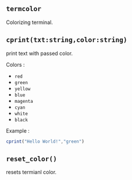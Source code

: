 ## `termcolor`
Colorizing terminal.

## `cprint(txt:string,color:string)`
print text with passed color.

Colors :
- `red`
- `green`
- `yellow`
- `blue`
- `magenta`
- `cyan`
- `white`
- `black`

Example :
```typescript
cprint("Hello World!","green")
```

## `reset_color()`
resets termianl color.


